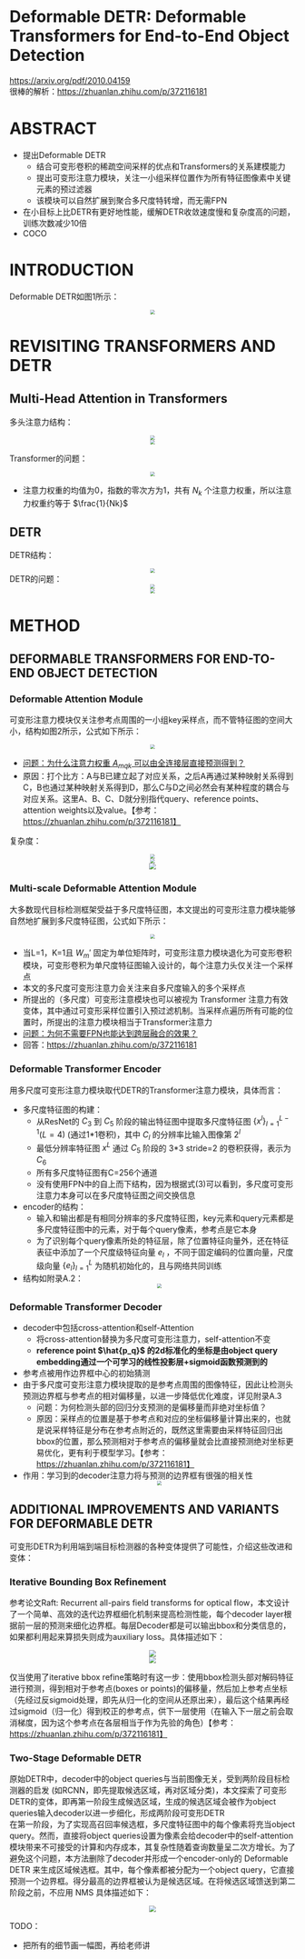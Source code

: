 # Deformable DETR: Deformable Transformers for End-to-End Object Detection
https://arxiv.org/pdf/2010.04159  
很棒的解析：https://zhuanlan.zhihu.com/p/372116181
# ABSTRACT
- 提出Deformable DETR
  - 结合可变形卷积的稀疏空间采样的优点和Transformers的关系建模能力
  - 提出可变形注意力模块，关注一小组采样位置作为所有特征图像素中关键元素的预过滤器
  - 该模块可以自然扩展到聚合多尺度特转增，而无需FPN
- 在小目标上比DETR有更好地性能，缓解DETR收敛速度慢和复杂度高的问题，训练次数减少10倍
- COCO

# INTRODUCTION
Deformable DETR如图1所示：
<center><img src=../images/image-131.png style="zoom:50%"></center>

# REVISITING TRANSFORMERS AND DETR
## Multi-Head Attention in Transformers
多头注意力结构：
<center><img src=../images/image-149.png style="zoom:50%"></center>
<center><img src=../images/image-150.png style="zoom:50%"></center>

Transformer的问题：
<center><img src=../images/image-148.png style="zoom:50%"></center>

- 注意力权重的均值为0，指数的零次方为1，共有 $N_k$ 个注意力权重，所以注意力权重约等于 $\frac{1}{Nk}$

## DETR
DETR结构：
<center><img src=../images/image-151.png style="zoom:50%"></center>
DETR的问题：
<center><img src=../images/image-152.png style="zoom:50%"></center>

<center><img src=../images/image-137.png style="zoom:50%"></center>

# METHOD
## DEFORMABLE TRANSFORMERS FOR END-TO-END OBJECT DETECTION
### Deformable Attention Module
可变形注意力模块仅关注参考点周围的一小组key采样点，而不管特征图的空间大小，结构如图2所示，公式如下所示：
<center><img src=../images/image-139.png style="zoom:50%"></center>

- <u>问题：为什么注意力权重 $A_{mqk}$ 可以由全连接层直接预测得到？</u>
- 原因：打个比方：A与B已建立起了对应关系，之后A再通过某种映射关系得到C，B也通过某种映射关系得到D，那么C与D之间必然会有某种程度的耦合与对应关系。这里A、B、C、D就分别指代query、reference points、attention weights以及value。【参考：https://zhuanlan.zhihu.com/p/372116181】

复杂度：
<center><img src=../images/image-140.png style="zoom:50%"></center>
<center><img src=../images/image-141.png style="zoom:50%"></center>
<center><img src=../images/image-138.png style="zoom:70%"></center>

### Multi-scale Deformable Attention Module
大多数现代目标检测框架受益于多尺度特征图，本文提出的可变形注意力模块能够自然地扩展到多尺度特征图，公式如下所示：
<center><img src=../images/image-142.png style="zoom:50%"></center>

- 当L=1，K=1且 $W_m'$ 固定为单位矩阵时，可变形注意力模块退化为可变形卷积模块，可变形卷积为单尺度特征图输入设计的，每个注意力头仅关注一个采样点
- 本文的多尺度可变形注意力会关注来自多尺度输入的多个采样点
- 所提出的（多尺度）可变形注意模块也可以被视为 Transformer 注意力有效变体，其中通过可变形采样位置引入预过滤机制。当采样点遍历所有可能的位置时，所提出的注意力模块相当于Transformer注意力
- <u>问题：为何不需要FPN也能达到跨层融合的效果？</u>
- 回答：https://zhuanlan.zhihu.com/p/372116181

### Deformable Transformer Encoder
用多尺度可变形注意力模块取代DETR的Transformer注意力模块，具体而言：
- 多尺度特征图的构建：
  - 从ResNet的 $C_3$ 到 $C_5$ 阶段的输出特征图中提取多尺度特征图 $\{x^l\}_{l=1}^{L-1} (L=4)$ (通过1*1卷积)，其中 $C_l$ 的分辨率比输入图像第 $2^l$ 
  - 最低分辨率特征图 $x^L$ 通过 $C_5$ 阶段的 3*3 stride=2 的卷积获得，表示为 $C_6$
  - 所有多尺度特征图有C=256个通道
  - 没有使用FPN中的自上而下结构，因为根据式(3)可以看到，多尺度可变形注意力本身可以在多尺度特征图之间交换信息
- encoder的结构：
  - 输入和输出都是有相同分辨率的多尺度特征图，key元素和query元素都是多尺度特征图中的元素，对于每个query像素，参考点是它本身
  - 为了识别每个query像素所处的特征层，除了位置特征向量外，还在特征表征中添加了一个尺度级特征向量 $e_l$ ，不同于固定编码的位置向量，尺度级向量 $\{e_l\}_{l=1}^L$ 为随机初始化的，且与网络共同训练
- 结构如附录A.2：
    <center><img src=../images/image-143.png style="zoom:50%"></center>

### Deformable Transformer Decoder
- decoder中包括cross-attention和self-Attention
  - 将cross-attention替换为多尺度可变形注意力，self-attention不变
  - **reference point $\hat{p_q}$ 的2d标准化的坐标是由object query embedding通过一个可学习的线性投影层+sigmoid函数预测到的**
- 参考点被用作边界框中心的初始猜测
- 由于多尺度可变形注意力模块提取的是参考点周围的图像特征，因此让检测头预测边界框与参考点的相对偏移量，以进一步降低优化难度，详见附录A.3
  - 问题：为何检测头部的回归分支预测的是偏移量而非绝对坐标值？
  - 原因：采样点的位置是基于参考点和对应的坐标偏移量计算出来的，也就是说采样特征是分布在参考点附近的，既然这里需要由采样特征回归出bbox的位置，那么预测相对于参考点的偏移量就会比直接预测绝对坐标更易优化，更有利于模型学习。【参考：https://zhuanlan.zhihu.com/p/372116181】
- 作用：学习到的decoder注意力将与预测的边界框有很强的相关性
  <center><img src=../images/image-144.png style="zoom:50%"></center>

## ADDITIONAL IMPROVEMENTS AND VARIANTS FOR DEFORMABLE DETR
可变形DETR为利用端到端目标检测器的各种变体提供了可能性，介绍这些改进和变体：
### Iterative Bounding Box Refinement
参考论文Raft: Recurrent all-pairs field transforms for optical flow，本文设计了一个简单、高效的迭代边界框细化机制来提高检测性能，每个decoder layer根据前一层的预测来细化边界框。每层Decoder都是可以输出bbox和分类信息的，如果都利用起来算损失则成为auxiliary loss。具体描述如下：
<center><img src=../images/image-145.png style="zoom:70%"></center>
<center><img src=../images/image-146.png style="zoom:70%"></center>

仅当使用了iterative bbox refine策略时有这一步：使用bbox检测头部对解码特征进行预测，得到相对于参考点(boxes or points)的偏移量，然后加上参考点坐标（先经过反sigmoid处理，即先从归一化的空间从还原出来），最后这个结果再经过sigmoid（归一化）得到校正的参考点，供下一层使用（在输入下一层之前会取消梯度，因为这个参考点在各层相当于作为先验的角色）【参考：https://zhuanlan.zhihu.com/p/372116181】

### Two-Stage Deformable DETR
原始DETR中，decoder中的object queries与当前图像无关，受到两阶段目标检测器的启发 (如RCNN，即先提取候选区域，再对区域分类)，本文探索了可变形DETR的变体，即再第一阶段生成候选区域，生成的候选区域会被作为object queries输入decoder以进一步细化，形成两阶段可变形DETR  
在第一阶段，为了实现高召回率候选框，多尺度特征图中的每个像素将充当object query。然而，直接将object queries设置为像素会给decoder中的self-attention模块带来不可接受的计算和内存成本，其复杂性随着查询数量呈二次方增长。为了避免这个问题，本方法删除了decoder并形成一个encoder-only的 Deformable DETR 来生成区域候选框。其中，每个像素都被分配为一个object query，它直接预测一个边界框。得分最高的边界框被认为是候选区域。在将候选区域馈送到第二阶段之前，不应用 NMS
具体描述如下：
<center><img src=../images/image-147.png style="zoom:70%"></center>

TODO：
- 把所有的细节画一幅图，再给老师讲